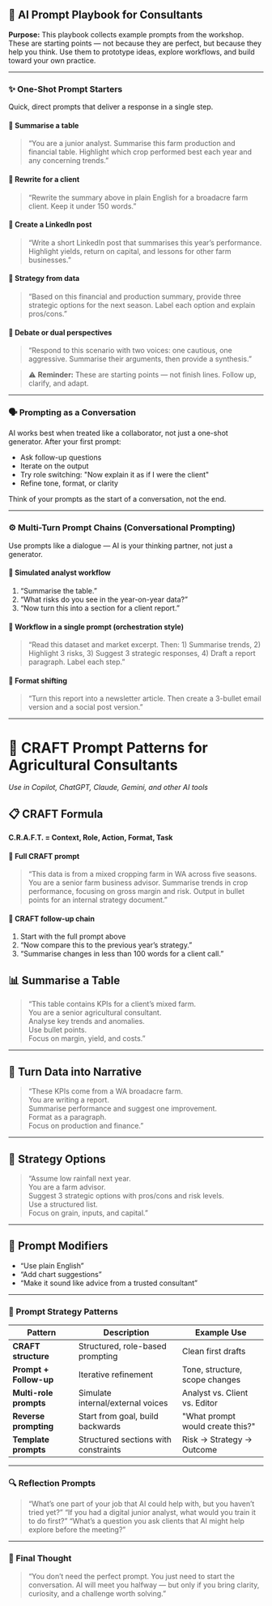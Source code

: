 ## 🔧 AI Prompt Playbook for Consultants

**Purpose:** This playbook collects example prompts from the workshop. These are starting points — not because they are perfect, but because they help you think. Use them to prototype ideas, explore workflows, and build toward your own practice.

---

### ✨ One-Shot Prompt Starters

Quick, direct prompts that deliver a response in a single step.

#### 🔹 Summarise a table

> “You are a junior analyst. Summarise this farm production and financial table. Highlight which crop performed best each year and any concerning trends.”

#### 🔹 Rewrite for a client

> “Rewrite the summary above in plain English for a broadacre farm client. Keep it under 150 words.”

#### 🔹 Create a LinkedIn post

> “Write a short LinkedIn post that summarises this year’s performance. Highlight yields, return on capital, and lessons for other farm businesses.”

#### 🔹 Strategy from data

> “Based on this financial and production summary, provide three strategic options for the next season. Label each option and explain pros/cons.”

#### 🔹 Debate or dual perspectives

> “Respond to this scenario with two voices: one cautious, one aggressive. Summarise their arguments, then provide a synthesis.”

> ⚠️ **Reminder:** These are starting points — not finish lines. Follow up, clarify, and adapt.

---

### 🗣 Prompting as a Conversation

AI works best when treated like a collaborator, not just a one-shot generator. After your first prompt:

* Ask follow-up questions
* Iterate on the output
* Try role switching: "Now explain it as if I were the client"
* Refine tone, format, or clarity

Think of your prompts as the start of a conversation, not the end.

---

### ⚙️ Multi-Turn Prompt Chains (Conversational Prompting)

Use prompts like a dialogue — AI is your thinking partner, not just a generator.

#### 🔹 Simulated analyst workflow

1. “Summarise the table.”
2. “What risks do you see in the year-on-year data?”
3. “Now turn this into a section for a client report.”

#### 🔹 Workflow in a single prompt (orchestration style)

> “Read this dataset and market excerpt. Then: 1) Summarise trends, 2) Highlight 3 risks, 3) Suggest 3 strategic responses, 4) Draft a report paragraph. Label each step.”

#### 🔹 Format shifting

> “Turn this report into a newsletter article. Then create a 3-bullet email version and a social post version.”

---

# 🧠 CRAFT Prompt Patterns for Agricultural Consultants
*Use in Copilot, ChatGPT, Claude, Gemini, and other AI tools*

## 📋 CRAFT Formula

**C.R.A.F.T. = Context, Role, Action, Format, Task**

#### 🔹 Full CRAFT prompt

> “This data is from a mixed cropping farm in WA across five seasons. You are a senior farm business advisor. Summarise trends in crop performance, focusing on gross margin and risk. Output in bullet points for an internal strategy document.”

#### 🔹 CRAFT follow-up chain

1. Start with the full prompt above
2. “Now compare this to the previous year’s strategy.”
3. “Summarise changes in less than 100 words for a client call.”




## 📊 Summarise a Table

> “This table contains KPIs for a client’s mixed farm.  
> You are a senior agricultural consultant.  
> Analyse key trends and anomalies.  
> Use bullet points.  
> Focus on margin, yield, and costs.”

---

## 📝 Turn Data into Narrative

> “These KPIs come from a WA broadacre farm.  
> You are writing a report.  
> Summarise performance and suggest one improvement.  
> Format as a paragraph.  
> Focus on production and finance.”

---

## 🎯 Strategy Options

> “Assume low rainfall next year.  
> You are a farm advisor.  
> Suggest 3 strategic options with pros/cons and risk levels.  
> Use a structured list.  
> Focus on grain, inputs, and capital.”

---

## 🔧 Prompt Modifiers

- “Use plain English”  
- “Add chart suggestions”  
- “Make it sound like advice from a trusted consultant”

---

### 🎯 Prompt Strategy Patterns

| Pattern                | Description                          | Example Use                      |
| ---------------------- | ------------------------------------ | -------------------------------- |
| **CRAFT structure**    | Structured, role-based prompting     | Clean first drafts               |
| **Prompt + Follow-up** | Iterative refinement                 | Tone, structure, scope changes   |
| **Multi-role prompts** | Simulate internal/external voices    | Analyst vs. Client vs. Editor    |
| **Reverse prompting**  | Start from goal, build backwards     | "What prompt would create this?" |
| **Template prompts**   | Structured sections with constraints | Risk → Strategy → Outcome        |

---

### 🔍 Reflection Prompts

> “What’s one part of your job that AI could help with, but you haven’t tried yet?”
> “If you had a digital junior analyst, what would you train it to do first?”
> “What’s a question you ask clients that AI might help explore before the meeting?”

---

### 🏁 Final Thought

> “You don’t need the perfect prompt. You just need to start the conversation. AI will meet you halfway — but only if you bring clarity, curiosity, and a challenge worth solving.”



